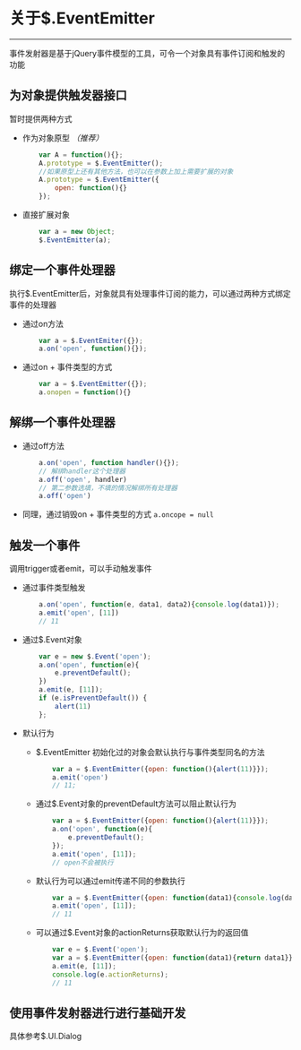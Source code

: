 # 关于$.EventEmitter 
------------------------
事件发射器是基于jQuery事件模型的工具，可令一个对象具有事件订阅和触发的功能

## 为对象提供触发器接口

暂时提供两种方式

- 作为对象原型 *（推荐）*

    ```javascript
        var A = function(){};
        A.prototype = $.EventEmitter();
        //如果原型上还有其他方法，也可以在参数上加上需要扩展的对象
        A.prototype = $.EventEmitter({
            open: function(){}
        });
    ```
    
- 直接扩展对象

    ```javascript
        var a = new Object;
        $.EventEmitter(a);
    ```

## 绑定一个事件处理器

执行$.EventEmitter后，对象就具有处理事件订阅的能力，可以通过两种方式绑定事件的处理器

- 通过on方法

    ```javascript
        var a = $.EventEmiter({});
        a.on('open', function(){});
    ```
- 通过on + 事件类型的方式
    
    ```javascript
        var a = $.EventEmitter({});
        a.onopen = function(){}
    ```
    
## 解绑一个事件处理器

- 通过off方法
    
    ```javascript
        a.on('open', function handler(){});
        // 解绑handler这个处理器
        a.off('open', handler)
        // 第二参数选填，不填的情况解绑所有处理器
        a.off('open')
    ```

- 同理，通过销毁on + 事件类型的方式 `a.oncope = null`

## 触发一个事件

调用trigger或者emit，可以手动触发事件 

- 通过事件类型触发
    
    ```javascript
        a.on('open', function(e, data1, data2){console.log(data1)});
        a.emit('open', [11])
        // 11
    ```

- 通过$.Event对象
    
    ```javascript
        var e = new $.Event('open');
        a.on('open', function(e){
            e.preventDefault();    
        })
        a.emit(e, [11]);
        if (e.isPreventDefault()) {
            alert(11)
        };
    ```
    
- 默认行为
    - $.EventEmitter 初始化过的对象会默认执行与事件类型同名的方法
        
        ```javascript
            var a = $.EventEmitter({open: function(){alert(11)}});
            a.emit('open')
            // 11;
        ```
    
    - 通过$.Event对象的preventDefault方法可以阻止默认行为
    
        ```javascript
            var a = $.EventEmitter({open: function(){alert(11)}});
            a.on('open', function(e){
                e.preventDefault();    
            });
            a.emit('open', [11]);
            // open不会被执行
        ```
        
    - 默认行为可以通过emit传递不同的参数执行
    
        ```javascript
            var a = $.EventEmitter({open: function(data1){console.log(data1)}});
            a.emit('open', [11]);
            // 11
        ```
        
    - 可以通过$.Event对象的actionReturns获取默认行为的返回值
        
        ```javascript
            var e = $.Event('open');
            var a = $.EventEmitter({open: function(data1){return data1}});
            a.emit(e, [11]);
            console.log(e.actionReturns);
            // 11
        ```
        
## 使用事件发射器进行进行基础开发

具体参考$.UI.Dialog
